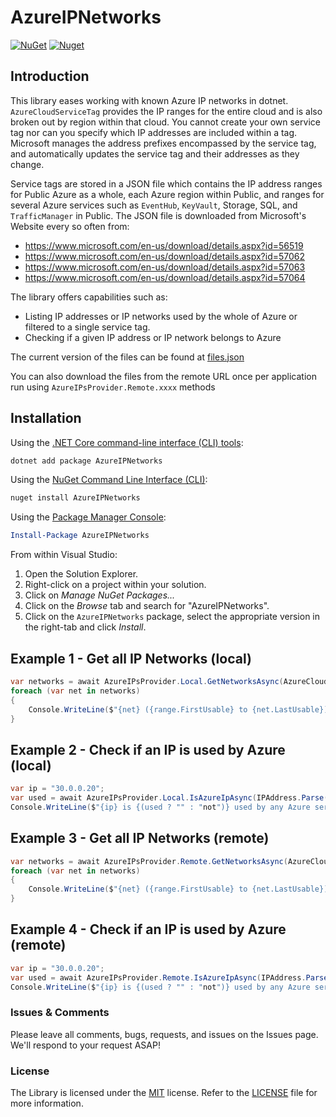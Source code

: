 # AzureIPNetworks

[![NuGet](https://img.shields.io/nuget/v/AzureIPNetworks.svg)](https://www.nuget.org/packages/AzureIPNetworks/)
[![Nuget](https://img.shields.io/nuget/dt/AzureIPNetworks)](https://www.nuget.org/packages/AzureIPNetworks/)

## Introduction

This library eases working with known Azure IP networks in dotnet. `AzureCloudServiceTag` provides the IP ranges for the entire
cloud and is also broken out by region within that cloud. You cannot create your own service tag nor can you specify which IP addresses are included within a tag. Microsoft manages the address prefixes encompassed by the service tag, and automatically updates the service tag and their addresses as they change.

Service tags are stored in a JSON file which contains the IP address ranges for Public Azure as a whole, each Azure region within Public, and ranges for several Azure services such as `EventHub`, `KeyVault`, Storage, SQL, and `TrafficManager` in Public. The JSON file is downloaded from Microsoft's Website every so often from:

- <https://www.microsoft.com/en-us/download/details.aspx?id=56519>
- <https://www.microsoft.com/en-us/download/details.aspx?id=57062>
- <https://www.microsoft.com/en-us/download/details.aspx?id=57063>
- <https://www.microsoft.com/en-us/download/details.aspx?id=57064>

The library offers capabilities such as:

- Listing IP addresses or IP networks used by the whole of Azure or filtered to a single service tag.
- Checking if a given IP address or IP network belongs to Azure

The current version of the files can be found at [files.json](./src/AzureIPNetworks/Resources/files.json)

You can also download the files from the remote URL once per application run using `AzureIPsProvider.Remote.xxxx` methods

## Installation

Using the [.NET Core command-line interface (CLI) tools][dotnet-core-cli-tools]:

```sh
dotnet add package AzureIPNetworks
```

Using the [NuGet Command Line Interface (CLI)][nuget-cli]:

```sh
nuget install AzureIPNetworks
```

Using the [Package Manager Console][package-manager-console]:

```powershell
Install-Package AzureIPNetworks
```

From within Visual Studio:

1. Open the Solution Explorer.
2. Right-click on a project within your solution.
3. Click on *Manage NuGet Packages...*
4. Click on the *Browse* tab and search for "AzureIPNetworks".
5. Click on the `AzureIPNetworks` package, select the appropriate version in the right-tab and click *Install*.

## Example 1 - Get all IP Networks (local)

```csharp
var networks = await AzureIPsProvider.Local.GetNetworksAsync(AzureCloud.Public);
foreach (var net in networks)
{
    Console.WriteLine($"{net} ({range.FirstUsable} to {net.LastUsable})");
}
```

## Example 2 - Check if an IP is used by Azure (local)

```csharp
var ip = "30.0.0.20";
var used = await AzureIPsProvider.Local.IsAzureIpAsync(IPAddress.Parse(ip));
Console.WriteLine($"{ip} is {(used ? "" : "not")} used by any Azure service");
```

## Example 3 - Get all IP Networks (remote)

```csharp
var networks = await AzureIPsProvider.Remote.GetNetworksAsync(AzureCloud.Public);
foreach (var net in networks)
{
    Console.WriteLine($"{net} ({range.FirstUsable} to {net.LastUsable})");
}
```

## Example 4 - Check if an IP is used by Azure (remote)

```csharp
var ip = "30.0.0.20";
var used = await AzureIPsProvider.Remote.IsAzureIpAsync(IPAddress.Parse(ip));
Console.WriteLine($"{ip} is {(used ? "" : "not")} used by any Azure service");
```

### Issues &amp; Comments

Please leave all comments, bugs, requests, and issues on the Issues page. We'll respond to your request ASAP!

### License

The Library is licensed under the [MIT](http://www.opensource.org/licenses/mit-license.php "Read more about the MIT license form") license. Refer to the [LICENSE](./LICENSE) file for more information.

[dotnet-core-cli-tools]: https://docs.microsoft.com/en-us/dotnet/core/tools/
[nuget-cli]: https://docs.microsoft.com/en-us/nuget/tools/nuget-exe-cli-reference
[package-manager-console]: https://docs.microsoft.com/en-us/nuget/tools/package-manager-console
